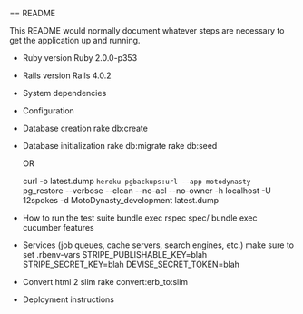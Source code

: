 == README

This README would normally document whatever steps are necessary to get the
application up and running.

* Ruby version
  Ruby 2.0.0-p353

* Rails version
  Rails 4.0.2

* System dependencies

* Configuration

* Database creation
  rake db:create

* Database initialization
  rake db:migrate
  rake db:seed

  OR 
  
  curl -o latest.dump `heroku pgbackups:url --app motodynasty`   
  pg_restore --verbose --clean --no-acl --no-owner -h localhost -U 12spokes -d MotoDynasty_development latest.dump

* How to run the test suite
  bundle exec rspec spec/
  bundle exec cucumber features

* Services (job queues, cache servers, search engines, etc.)
  make sure to set .rbenv-vars
  STRIPE_PUBLISHABLE_KEY=blah
  STRIPE_SECRET_KEY=blah
  DEVISE_SECRET_TOKEN=blah
  
* Convert html 2 slim
  rake convert:erb_to:slim

* Deployment instructions
